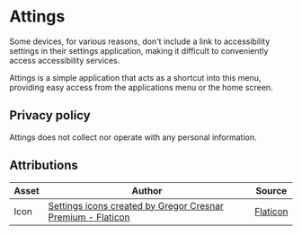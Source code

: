 # Attings

Some devices, for various reasons, don't include a link to accessibility settings in their settings application, making it difficult to conveniently access accessibility services.

Attings is a simple application that acts as a shortcut into this menu, providing easy access from the applications menu or the home screen.

## Privacy policy

Attings does not collect nor operate with any personal information.

## Attributions

Asset | Author | Source
--- | --- | ---
Icon | <a href="https://www.flaticon.com/free-icons/settings" title="settings icons">Settings icons created by Gregor Cresnar Premium - Flaticon</a> | [Flaticon](https://www.flaticon.com/free-icon/settings_563541)

